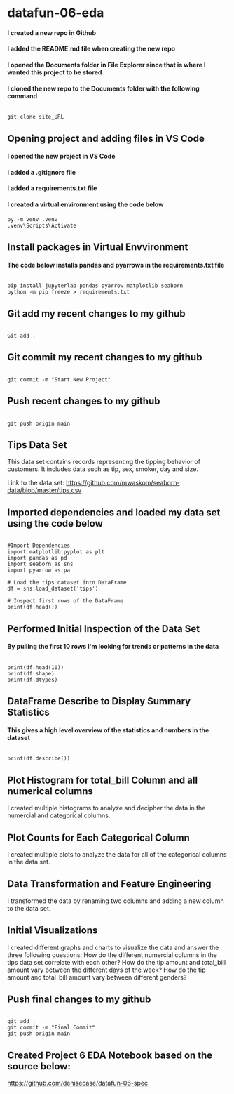 # datafun-06-eda

#### I created a new repo in Github

#### I added the README.md file when creating the new repo

#### I opened the Documents folder in File Explorer since that is where I wanted this project to be stored

#### I cloned the new repo to the Documents folder with the following command

```shell

git clone site_URL

```

## Opening project and adding files in VS Code

#### I opened the new project in VS Code

#### I added a .gitignore file

#### I added a requirements.txt file

#### I created a virtual environment using the code below

```shell
py -m venv .venv
.venv\Scripts\Activate

```

## Install packages in Virtual Envvironment

#### The code below installs pandas and pyarrows in the requirements.txt file
```shell

pip install jupyterlab pandas pyarrow matplotlib seaborn
python -m pip freeze > requirements.txt

```

## Git add my recent changes to my github
```shell

Git add .

```

## Git commit my recent changes to my github

```shell

git commit -m "Start New Project"

```

## Push recent changes to my github

```shell

git push origin main

```

## Tips Data Set

This data set contains records representing the tipping behavior of customers.
It includes data such as tip, sex, smoker, day and size.

Link to the data set:
https://github.com/mwaskom/seaborn-data/blob/master/tips.csv


## Imported dependencies and loaded my data set using the code below

```shell

#Import Dependencies
import matplotlib.pyplot as plt
import pandas as pd
import seaborn as sns
import pyarrow as pa

# Load the tips dataset into DataFrame
df = sns.load_dataset('tips')

# Inspect first rows of the DataFrame
print(df.head())

```

## Performed Initial Inspection of the Data Set

#### By pulling the first 10 rows I'm looking for trends or patterns in the data

```shell

print(df.head(10))
print(df.shape)
print(df.dtypes)

```

## DataFrame Describe to Display Summary Statistics

#### This gives a high level overview of the statistics and numbers in the dataset

```shell

print(df.describe())

```

## Plot Histogram for total_bill Column and all numerical columns

I created multiple histograms to analyze and decipher the data in the numercial and categorical columns.

## Plot Counts for Each Categorical Column

I created multiple plots to analyze the data for all of the categorical columns in the data set.

## Data Transformation and Feature Engineering

I transformed the data by renaming two columns and adding a new column to the data set.

## Initial Visualizations

I created different graphs and charts to visualize the data and answer the three following questions:
How do the different numercial columns in the tips data set correlate with each other?
How do the tip amount and total_bill amount vary between the different days of the week?
How do the tip amount and total_bill amount vary between different genders?

## Push final changes to my github

```shell

git add .
git commit -m "Final Commit"
git push origin main

```

## Created Project 6 EDA Notebook based on the source below:
https://github.com/denisecase/datafun-06-spec